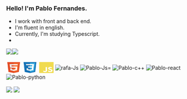 ### Hello! I'm Pablo Fernandes.



- I work with front and back end.
- I'm fluent in english.
- Currently, I'm studying Typescript.
- 
<div style="display: flex;">
    <picture>
      <source srcset="https://github-readme-stats.vercel.app/api?username=PablogFernandes1&show_icons=true&theme=material-palenight" media="(prefers-color-scheme: dark)" >
      <source srcset="https://github-readme-stats.vercel.app/api?username=PablogFernandes1&show_icons=true" media="(prefers-color-scheme: dark), (prefers-color-scheme:dark)" />
      <img src="https://github-readme-stats.vercel.app/api?username=PablogFernandes1&show_icons=true" />
     </picture>
  
  <img src="https://github-readme-stats.vercel.app/api/top-langs/?username=PablogFernandes1&layout=compact" />
   </div>

<div style="display: inline_block"> <br> 
  <img align="center" alt="rafa-HTML" height="30" width="40" src="https://raw.githubusercontent.com/devicons/devicon/master/icons/html5/html5-original.svg">
  <img align="center" alt="rafa-CSS" height="30" width="40" src="https://raw.githubusercontent.com/devicons/devicon/master/icons/css3/css3-original.svg">
  <img align="center" alt="rafa-Js" height="30" width="40" src="https://raw.githubusercontent.com/devicons/devicon/master/icons/javascript/javascript-plain.svg">
  <img align="center" alt="rafa-Js" height="30" width="40" src="https://cdn.jsdelivr.net/gh/devicons/devicon/icons/mysql/mysql-original.svg" />
<img align="center" alt="Pablo-Js=" height="30" width="40" src="https://cdn.jsdelivr.net/gh/devicons/devicon/icons/php/php-original.svg"/>
<img align="center" alt="Pablo-c++" height="30" width="40" src="https://cdn.jsdelivr.net/gh/devicons/devicon/icons/cplusplus/cplusplus-original.svg" />
<img align="center" alt="Pablo-react" height="50" widht="40" src="https://cdn.jsdelivr.net/gh/devicons/devicon/icons/react/react-original-wordmark.svg" />
<img align="center" alt="Pablo-python" height="50" widht="40" src="https://cdn.jsdelivr.net/gh/devicons/devicon/icons/python/python-original.svg"/>

</div>
<div>
<br>
  <a href="https://instagram.com/pg.fernandes" target="_blank"><img src="https://img.shields.io/badge/-Instagram-%23E4405F?style=for-the-badge&logo=instagram&logoColor=white" target="_blank"></a>
  <a href="https://twitter.com/P4blinhoo" target="_blank"><img src="https://img.shields.io/badge/Twitter-1DA1F2?style=for-the-badge&logo=twitter&logoColor=white" target="_blank"></a>
</div>
